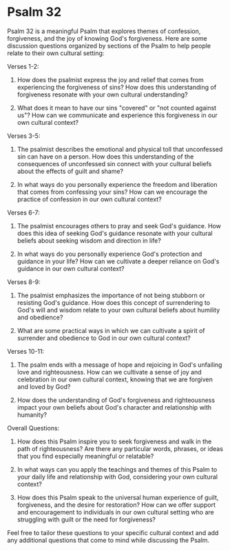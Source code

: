 # Psalm 32

Psalm 32 is a meaningful Psalm that explores themes of confession, forgiveness, and the joy of knowing God's forgiveness. Here are some discussion questions organized by sections of the Psalm to help people relate to their own cultural setting:

Verses 1-2:

1. How does the psalmist express the joy and relief that comes from experiencing the forgiveness of sins? How does this understanding of forgiveness resonate with your own cultural understanding?

2. What does it mean to have our sins "covered" or "not counted against us"? How can we communicate and experience this forgiveness in our own cultural context?

Verses 3-5:

1. The psalmist describes the emotional and physical toll that unconfessed sin can have on a person. How does this understanding of the consequences of unconfessed sin connect with your cultural beliefs about the effects of guilt and shame?

2. In what ways do you personally experience the freedom and liberation that comes from confessing your sins? How can we encourage the practice of confession in our own cultural context?

Verses 6-7:

1. The psalmist encourages others to pray and seek God's guidance. How does this idea of seeking God's guidance resonate with your cultural beliefs about seeking wisdom and direction in life?

2. In what ways do you personally experience God's protection and guidance in your life? How can we cultivate a deeper reliance on God's guidance in our own cultural context?

Verses 8-9:

1. The psalmist emphasizes the importance of not being stubborn or resisting God's guidance. How does this concept of surrendering to God's will and wisdom relate to your own cultural beliefs about humility and obedience?

2. What are some practical ways in which we can cultivate a spirit of surrender and obedience to God in our own cultural context?

Verses 10-11:

1. The psalm ends with a message of hope and rejoicing in God's unfailing love and righteousness. How can we cultivate a sense of joy and celebration in our own cultural context, knowing that we are forgiven and loved by God?

2. How does the understanding of God's forgiveness and righteousness impact your own beliefs about God's character and relationship with humanity?

Overall Questions:

1. How does this Psalm inspire you to seek forgiveness and walk in the path of righteousness? Are there any particular words, phrases, or ideas that you find especially meaningful or relatable?

2. In what ways can you apply the teachings and themes of this Psalm to your daily life and relationship with God, considering your own cultural context?

3. How does this Psalm speak to the universal human experience of guilt, forgiveness, and the desire for restoration? How can we offer support and encouragement to individuals in our own cultural setting who are struggling with guilt or the need for forgiveness?

Feel free to tailor these questions to your specific cultural context and add any additional questions that come to mind while discussing the Psalm.